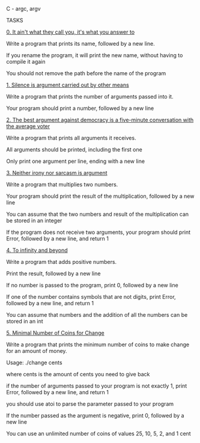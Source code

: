 

C - argc, argv
		

TASKS	

[0. It ain't what they call you, it's what you answer to](0-whatsmyname.c)
		

Write a program that prints its name, followed by a new line.

If you rename the program, it will print the new name, without having to compile it again		

You should not remove the path before the name of the program

[1. Silence is argument carried out by other means](1-args.c)

Write a program that prints the number of arguments passed into it.		

Your program should print a number, followed by a new line
		

[2. The best argument against democracy is a five-minute conversation with the average voter](2-args.c)

Write a program that prints all arguments it receives.

All arguments should be printed, including the first one

Only print one argument per line, ending with a new line		

[3. Neither irony nor sarcasm is argument](3-mul.c)

Write a program that multiplies two numbers.

Your program should print the result of the multiplication, followed by a new line

You can assume that the two numbers and result of the multiplication can be stored in an integer

If the program does not receive two arguments, your program should print Error, followed by a new line, and return 1

[4. To infinity and beyond](4-add.c)

		



		

Write a program that adds positive numbers.

		



		

Print the result, followed by a new line

		

If no number is passed to the program, print 0, followed by a new line

		

If one of the number contains symbols that are not digits, print Error, followed by a new line, and return 1

		

You can assume that numbers and the addition of all the numbers can be stored in an int

		



		

[5. Minimal Number of Coins for Change](100-change.c)

		



		

Write a program that prints the minimum number of coins to make change for an amount of money.

		



		

Usage: ./change cents

		

where cents is the amount of cents you need to give back

		

if the number of arguments passed to your program is not exactly 1, print Error, followed by a new line, and return 1

		

you should use atoi to parse the parameter passed to your program

		

If the number passed as the argument is negative, print 0, followed by a new line

		

You can use an unlimited number of coins of values 25, 10, 5, 2, and 1 cent


